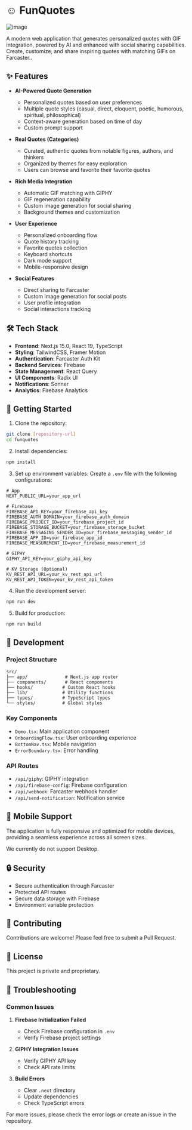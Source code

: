 # ☺ FunQuotes

![image](https://github.com/user-attachments/assets/02cae4a3-68d9-4449-8283-739336deeb8f)


A modern web application that generates personalized quotes with GIF integration, powered by AI and enhanced with social sharing capabilities. Create, customize, and share inspiring quotes with matching GIFs on Farcaster..

## ✨ Features

- **AI-Powered Quote Generation**
  - Personalized quotes based on user preferences
  - Multiple quote styles (casual, direct, eloquent, poetic, humorous, spiritual, philosophical)
  - Context-aware generation based on time of day
  - Custom prompt support

- **Real Quotes (Categories)**
  - Curated, authentic quotes from notable figures, authors, and thinkers
  - Organized by themes for easy exploration
  - Users can browse and favorite their favorite quotes
  
- **Rich Media Integration**
  - Automatic GIF matching with GIPHY
  - GIF regeneration capability
  - Custom image generation for social sharing
  - Background themes and customization

- **User Experience**
  - Personalized onboarding flow
  - Quote history tracking
  - Favorite quotes collection
  - Keyboard shortcuts
  - Dark mode support
  - Mobile-responsive design

- **Social Features**
  - Direct sharing to Farcaster
  - Custom image generation for social posts
  - User profile integration
  - Social interactions tracking

## 🛠️ Tech Stack

- **Frontend**: Next.js 15.0, React 19, TypeScript
- **Styling**: TailwindCSS, Framer Motion
- **Authentication**: Farcaster Auth Kit
- **Backend Services**: Firebase
- **State Management**: React Query
- **UI Components**: Radix UI
- **Notifications**: Sonner
- **Analytics**: Firebase Analytics

## 🚀 Getting Started

1. Clone the repository:
```bash
git clone [repository-url]
cd funquotes
```

2. Install dependencies:
```bash
npm install
```

3. Set up environment variables:
Create a `.env` file with the following configurations:

```env
# App
NEXT_PUBLIC_URL=your_app_url

# Firebase
FIREBASE_API_KEY=your_firebase_api_key
FIREBASE_AUTH_DOMAIN=your_firebase_auth_domain
FIREBASE_PROJECT_ID=your_firebase_project_id
FIREBASE_STORAGE_BUCKET=your_firebase_storage_bucket
FIREBASE_MESSAGING_SENDER_ID=your_firebase_messaging_sender_id
FIREBASE_APP_ID=your_firebase_app_id
FIREBASE_MEASUREMENT_ID=your_firebase_measurement_id

# GIPHY
GIPHY_API_KEY=your_giphy_api_key

# KV Storage (Optional)
KV_REST_API_URL=your_kv_rest_api_url
KV_REST_API_TOKEN=your_kv_rest_api_token
```

4. Run the development server:
```bash
npm run dev
```

5. Build for production:
```bash
npm run build
```

## 🎨 Development

### Project Structure
```
src/
├── app/              # Next.js app router
├── components/       # React components
├── hooks/           # Custom React hooks
├── lib/             # Utility functions
├── types/           # TypeScript types
└── styles/          # Global styles
```

### Key Components
- `Demo.tsx`: Main application component
- `OnboardingFlow.tsx`: User onboarding experience
- `BottomNav.tsx`: Mobile navigation
- `ErrorBoundary.tsx`: Error handling

### API Routes
- `/api/giphy`: GIPHY integration
- `/api/firebase-config`: Firebase configuration
- `/api/webhook`: Farcaster webhook handler
- `/api/send-notification`: Notification service

## 📱 Mobile Support
The application is fully responsive and optimized for mobile devices, providing a seamless experience across all screen sizes.

We currently do not support Desktop.

## 🔒 Security
- Secure authentication through Farcaster
- Protected API routes
- Secure data storage with Firebase
- Environment variable protection

## 🤝 Contributing
Contributions are welcome! Please feel free to submit a Pull Request.

## 📄 License
This project is private and proprietary.

## 🔧 Troubleshooting

### Common Issues
1. **Firebase Initialization Failed**
   - Check Firebase configuration in `.env`
   - Verify Firebase project settings

2. **GIPHY Integration Issues**
   - Verify GIPHY API key
   - Check API rate limits

3. **Build Errors**
   - Clear `.next` directory
   - Update dependencies
   - Check TypeScript errors

For more issues, please check the error logs or create an issue in the repository.
